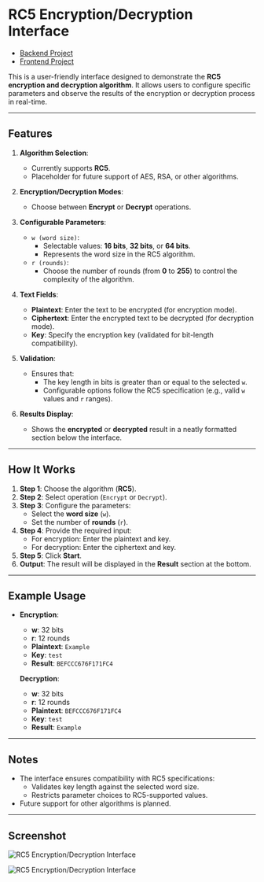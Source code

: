 # RC5 Encryption/Decryption Interface

* [Backend Project](https://github.com/sergiu1301/CryptographyBackend)
* [Frontend Project](https://github.com/sergiu1301/CryptographyFrontend)

This is a user-friendly interface designed to demonstrate the **RC5 encryption and decryption algorithm**. It allows users to configure specific parameters and observe the results of the encryption or decryption process in real-time.

---

## Features
1. **Algorithm Selection**:
   - Currently supports **RC5**.
   - Placeholder for future support of AES, RSA, or other algorithms.

2. **Encryption/Decryption Modes**:
   - Choose between **Encrypt** or **Decrypt** operations.

3. **Configurable Parameters**:
   - `w (word size)`:
     - Selectable values: **16 bits**, **32 bits**, or **64 bits**.
     - Represents the word size in the RC5 algorithm.
   - `r (rounds)`:
     - Choose the number of rounds (from **0** to **255**) to control the complexity of the algorithm.

4. **Text Fields**:
   - **Plaintext**: Enter the text to be encrypted (for encryption mode).
   - **Ciphertext**: Enter the encrypted text to be decrypted (for decryption mode).
   - **Key**: Specify the encryption key (validated for bit-length compatibility).

5. **Validation**:
   - Ensures that:
     - The key length in bits is greater than or equal to the selected `w`.
     - Configurable options follow the RC5 specification (e.g., valid `w` values and `r` ranges).

6. **Results Display**:
   - Shows the **encrypted** or **decrypted** result in a neatly formatted section below the interface.

---

## How It Works
1. **Step 1**: Choose the algorithm (**RC5**).
2. **Step 2**: Select operation (`Encrypt` or `Decrypt`).
3. **Step 3**: Configure the parameters:
   - Select the **word size** (`w`).
   - Set the number of **rounds** (`r`).
4. **Step 4**: Provide the required input:
   - For encryption: Enter the plaintext and key.
   - For decryption: Enter the ciphertext and key.
5. **Step 5**: Click **Start**.
6. **Output**: The result will be displayed in the **Result** section at the bottom.

---

## Example Usage
- **Encryption**:
  - **w**: 32 bits
  - **r**: 12 rounds
  - **Plaintext**: `Example`
  - **Key**: `test`
  - **Result**: `BEFCCC676F171FC4`

  **Decryption**:
  - **w**: 32 bits
  - **r**: 12 rounds
  - **Plaintext**: `BEFCCC676F171FC4`
  - **Key**: `test`
  - **Result**: `Example`

---

## Notes
- The interface ensures compatibility with RC5 specifications:
  - Validates key length against the selected word size.
  - Restricts parameter choices to RC5-supported values.
- Future support for other algorithms is planned.

---

## Screenshot
![RC5 Encryption/Decryption Interface](https://github.com/user-attachments/assets/7e1a30c7-4106-464b-873c-4ab689d7f522)

![RC5 Encryption/Decryption Interface](https://github.com/user-attachments/assets/203b734f-eefd-490c-85da-8592b0f4504b)



